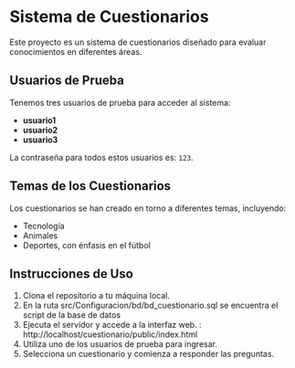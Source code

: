 # Sistema de Cuestionarios

Este proyecto es un sistema de cuestionarios diseñado para evaluar conocimientos en diferentes áreas.

## Usuarios de Prueba

Tenemos tres usuarios de prueba para acceder al sistema:

- **usuario1**
- **usuario2**
- **usuario3**

La contraseña para todos estos usuarios es: `123`.

## Temas de los Cuestionarios

Los cuestionarios se han creado en torno a diferentes temas, incluyendo:

- Tecnología
- Animales
- Deportes, con énfasis en el fútbol

## Instrucciones de Uso

1. Clona el repositorio a tu máquina local.
2. En la ruta src/Configuracion/bd/bd_cuestionario.sql se encuentra el script de la base de datos
3. Ejecuta el servidor y accede a la interfaz web. : http://localhost/cuestionario/public/index.html
4. Utiliza uno de los usuarios de prueba para ingresar.
5. Selecciona un cuestionario y comienza a responder las preguntas.



